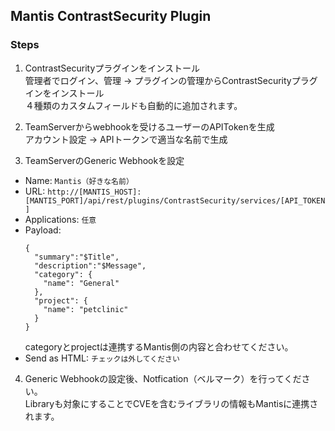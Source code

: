 ## Mantis ContrastSecurity Plugin

### Steps
1. ContrastSecurityプラグインをインストール  
  管理者でログイン、管理 -> プラグインの管理からContrastSecurityプラグインをインストール  
  ４種類のカスタムフィールドも自動的に追加されます。

2. TeamServerからwebhookを受けるユーザーのAPITokenを生成  
  アカウント設定 -> APIトークンで適当な名前で生成

3. TeamServerのGeneric Webhookを設定  
  - Name: ```Mantis（好きな名前）```  
  - URL: ```http://[MANTIS_HOST]:[MANTIS_PORT]/api/rest/plugins/ContrastSecurity/services/[API_TOKEN]```  
  - Applications: ```任意```  
  - Payload:
    ```
    {
      "summary":"$Title",
      "description":"$Message",
      "category": {
        "name": "General"
      },
      "project": {
        "name": "petclinic"
      }
    }
    ```
    categoryとprojectは連携するMantis側の内容と合わせてください。
  - Send as HTML: ```チェックは外してください```
  
4. Generic Webhookの設定後、Notfication（ベルマーク）を行ってください。  
  Libraryも対象にすることでCVEを含むライブラリの情報もMantisに連携されます。
